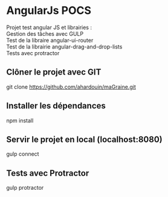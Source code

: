 # AngularJs POCS

Projet test angular JS et librairies :  
Gestion des tâches avec GULP  
Test de la libraire angular-ui-router  
Test de la librairie angular-drag-and-drop-lists  
Tests avec protractor

## Clôner le projet avec GIT

git clone https://github.com/ahardouin/maGraine.git

## Installer les dépendances

npm install

## Servir le projet en local (localhost:8080) 

gulp connect

## Tests avec Protractor

gulp protractor
